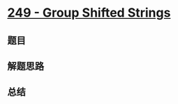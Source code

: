 # [249 - Group Shifted Strings](https://leetcode.com/problems/group-shifted-strings/)

## 题目


## 解题思路


## 总结



